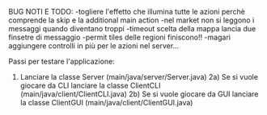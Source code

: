BUG NOTI E TODO:
-togliere l'effetto che illumina tutte le azioni perchè comprende la skip e la additional main action
-nel market non si leggono i messaggi quando diventano troppi
-timeout scelta della mappa lancia due finsetre di messaggio
-permit tiles delle regioni finiscono!!
-magari aggiungere controlli in più per le azioni nel server...

Passi per testare l'applicazione:
1) Lanciare la classe Server (main/java/server/Server.java)
2a) Se si vuole giocare da CLI lanciare la classe ClientCLI (main/java/client/ClientCLI.java)
2b) Se si vuole giocare da GUI lanciare la classe ClientGUI (main/java/client/ClientGUI.java)

